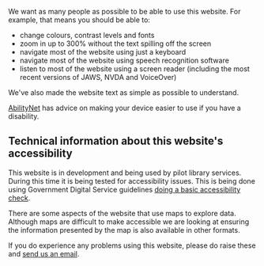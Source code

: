 We want as many people as possible to be able to use this website. For example, that means you should be able to:

- change colours, contrast levels and fonts
- zoom in up to 300% without the text spilling off the screen
- navigate most of the website using just a keyboard
- navigate most of the website using speech recognition software
- listen to most of the website using a screen reader (including the most recent versions of JAWS, NVDA and VoiceOver)

We've also made the website text as simple as possible to understand.

[AbilityNet](https://mcmw.abilitynet.org.uk/) has advice on making your device easier to use if you have a disability.

## Technical information about this website's accessibility

This website is in development and being used by pilot library services. During this time it is being tested for accessibility issues. This is being done using Government Digital Service guidelines [doing a basic accessibility check](https://www.gov.uk/government/publications/doing-a-basic-accessibility-check-if-you-cant-do-a-detailed-one/doing-a-basic-accessibility-check-if-you-cant-do-a-detailed-one).

There are some aspects of the website that use maps to explore data. Although maps are difficult to make accessible we are looking at ensuring the information presented by the map is also available in other formats.

If you do experience any problems using this website, please do raise these and [send us an email](mailto:info@librarieshacked.org).
